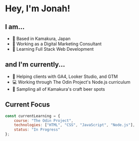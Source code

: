 # Hey, I'm Jonah!

## I am...
- 🗾 Based in Kamakura, Japan  
- 💼 Working as a Digital Marketing Consultant  
- 🌱 Learning Full Stack Web Development  

## and I'm currently...
- 🎯 Helping clients with GA4, Looker Studio, and GTM
- 💻 Working through The Odin Project's Node.js curriculum
- 🍺 Sampling all of Kamakura's craft beer spots

## Current Focus
```javascript
const currentLearning = {
    course: "The Odin Project",
    technologies: ["HTML", "CSS", "JavaScript", "Node.js"],
    status: "In Progress"
};
```
